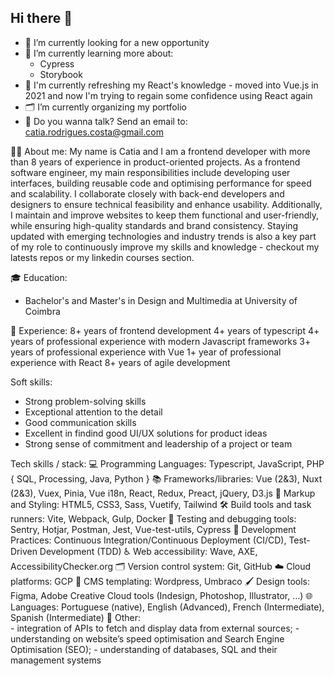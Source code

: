 ## Hi there 👋
- 🔭 I’m currently looking for a new opportunity
- 🌱 I’m currently learning more about:
  - Cypress
  - Storybook
- 📘 I'm currently refreshing my React's knowledge - moved into Vue.js in 2021 and now I'm trying to regain some confidence using React again
- 🗂️ I’m currently organizing my portfolio
- 💬 Do you wanna talk? Send an email to: catia.rodrigues.costa@gmail.com


<!--
**catiarodriguescosta/catiarodriguescosta** is a ✨ _special_ ✨ repository because its `README.md` (this file) appears on your GitHub profile.

Here are some ideas to get you started:


- 🌱 I’m currently learning ...
- 👯 I’m looking to collaborate on ...
- 🤔 I’m looking for help with ...
- 💬 Ask me about ...
- 📫 How to reach me: ...
- 😄 Pronouns: ...
- ⚡ Fun fact: ...
-->


👩‍🦱 About me:
My name is Catia and I am a frontend developer with more than 8 years of experience in product-oriented projects. As a frontend software engineer, my main responsibilities include developing user interfaces, building reusable code and optimising performance for speed and scalability. I collaborate closely with back-end developers and designers to ensure technical feasibility and enhance usability. Additionally, I maintain and improve websites to keep them functional and user-friendly, while ensuring high-quality standards and brand consistency. 
Staying updated with emerging technologies and industry trends is also a key part of my role to continuously improve my skills and knowledge - checkout my latests repos or my linkedin courses section.

🎓 Education:
- Bachelor's and Master's in Design and Multimedia at University of Coimbra

💼 Experience:
8+ years of frontend development
4+ years of typescript
4+ years of professional experience with modern Javascript frameworks
3+ years of professional experience with Vue
1+ year of professional experience with React
8+ years of agile development

Soft skills:
- Strong problem-solving skills
- Exceptional attention to the detail
- Good communication skills
- Excellent in findind good UI/UX solutions for product ideas
- Strong sense of commitment and leadership of a project or team

Tech skills / stack:
💻 Programming Languages: Typescript, JavaScript, PHP { SQL, Processing, Java, Python }
📚 Frameworks/libraries: Vue (2&3), Nuxt (2&3), Vuex, Pinia, Vue i18n, React, Redux, Preact, jQuery, D3.js
🎨 Markup and Styling: HTML5, CSS3, Sass, Vuetify, Tailwind
🛠️ Build tools and task runners:  Vite, Webpack, Gulp, Docker
🧪 Testing and debugging tools:  Sentry, Hotjar, Postman, Jest, Vue-test-utils, Cypress
🚀 Development Practices: Continuous Integration/Continuous Deployment (CI/CD), Test-Driven Development (TDD)
♿ Web accessibility: Wave, AXE, AccessibilityChecker.org
🗂️ Version control system: Git, GitHub
☁️ Cloud platforms: GCP
📝 CMS templating:  Wordpress, Umbraco
🖌️ Design tools: Figma, Adobe Creative Cloud tools (Indesign, Photoshop, Illustrator, …)
🌐 Languages:  Portuguese (native), English (Advanced), French (Intermediate), Spanish (Intermediate)
🔗 Other:  
     - integration of APIs to fetch and display data from external sources; 
     - understanding on website’s speed optimisation and Search Engine Optimisation (SEO); 
     - understanding of databases, SQL and their management systems
